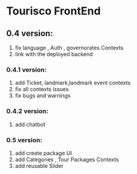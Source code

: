 # Tourisco FrontEnd

## 0.4 version:

1. fix language , Auth , governorates Contexts
2. link with the deployed backend

### 0.4.1 version:

1. add Ticket, landmark,landmark event contexts
2. fix all contexts issues
3. fix bugs and warnings

### 0.4.2 version:

1. add chatbot

### 0.5 version:

1. add create package UI
2. add Categories , Tour Packages Contexts
3. add reusable Slider
